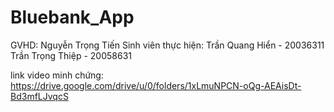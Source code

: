 # Bluebank_App
GVHD: Nguyễn Trọng Tiến
Sinh viên thực hiện: Trần Quang Hiển - 20036311
                     Trần Trọng Thiệp - 20058631

link video minh chứng: https://drive.google.com/drive/u/0/folders/1xLmuNPCN-oQg-AEAisDt-Bd3mfLJvqcS
